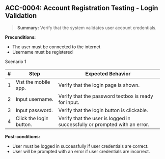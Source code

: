 ## **ACC-0004:** Account Registration Testing - Login Validation

> **Summary:** Verify that the system validates user account credentials. <br>

**Preconditions:**

- The user must be connected to the internet
- Username must be registered

Scenario 1

| \#  | Step                    | Expected Behavior                                                         |
| --- | ----------------------- | ------------------------------------------------------------------------- |
| 1   | Vist the mobile app.    | Verify that the login page is shown.                                      |
| 2   | Input username.         | Verify that the password textbox is ready for input.                      |
| 3   | Input password.         | Verify that the login button is clickable.                                |
| 4   | Click the login button. | Verify that the user is logged in successfully or prompted with an error. |

**Post-conditions:**

- User must be logged in successfully if user credentials are correct.
- User will be prompted with an error if user credentials are incorrect.
